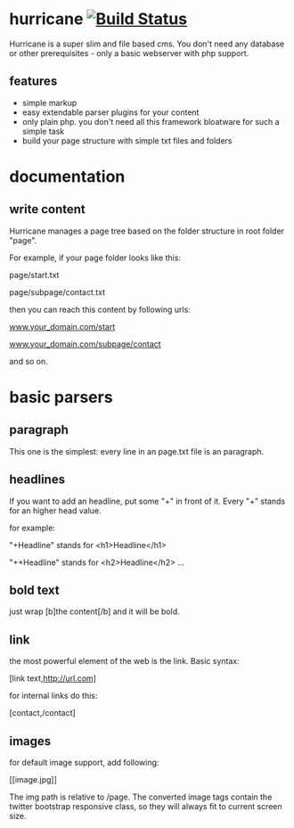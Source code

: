 hurricane [![Build Status](https://travis-ci.org/netzmensch/hurricane.png?branch=master)](https://travis-ci.org/netzmensch/hurricane)
=========

Hurricane is a super slim and file based cms. You don't need any database or other prerequisites - only a basic webserver with php support.

features
--------
- simple markup
- easy extendable parser plugins for your content
- only plain php. you don't need all this framework bloatware for such a simple task
- build your page structure with simple txt files and folders

documentation
=============

write content
-------------
Hurricane manages a page tree based on the folder structure in root folder "page".

For example, if your page folder looks like this:

page/start.txt

page/subpage/contact.txt

then you can reach this content by following urls:

www.your_domain.com/start

www.your_domain.com/subpage/contact

and so on.

basic parsers
=============

paragraph
---------
This one is the simplest: every line in an page.txt file is an paragraph.

headlines
---------
If you want to add an headline, put some "+" in front of it. Every "+" stands for an higher head value.

for example:

"+Headline" stands for &lt;h1&gt;Headline&lt;/h1&gt;

"++Headline" stands for &lt;h2&gt;Headline&lt;/h2&gt;
...

bold text
---------
just wrap [b]the content[/b] and it will be bold.

link
----
the most powerful element of the web is the link. Basic syntax:

[link text,http://url.com]

for internal links do this:

[contact,/contact]

images
------
for default image support, add following:

[[image.jpg]]

The img path is relative to /page. The converted image tags contain the twitter bootstrap responsive class, so they will always fit to current screen size.
